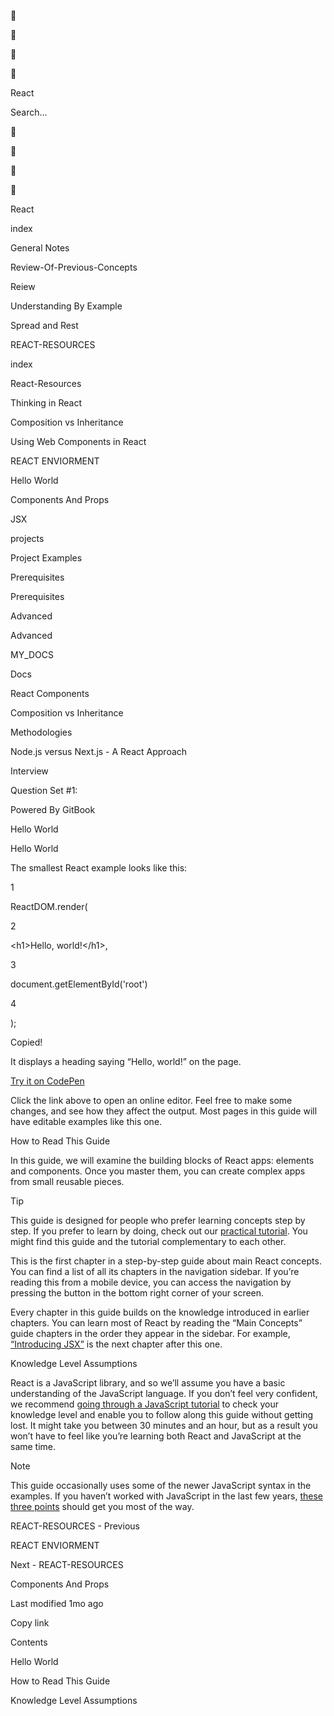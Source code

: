 <a href="../index.html" class="css-4rbku5 css-1dbjc4n r-1awozwy r-1loqt21 r-18u37iz r-1otgn73 r-1i6wzkk r-lrvibr"></a>

<span class="emj-objects _1f4cc" role="img" title="pushpin" aria-label="pushpin" style="transform:translate(-50%, -50%) scale(1.25)">📌</span>

<span class="emj-objects _1f4cc" role="img" title="pushpin" aria-label="pushpin" style="transform:translate(-50%, -50%) scale(0.44)">📌</span>

<span class="emj-objects _1f4cc" role="img" title="pushpin" aria-label="pushpin" style="transform:translate(-50%, -50%) scale(0.75)">📌</span>

<span class="emj-objects _1f4cc" role="img" title="pushpin" aria-label="pushpin" style="transform:translate(-50%, -50%) scale(0.26)">📌</span>

<span class="css-901oao css-16my406 css-vcwn7f" aria-label="React" data-rnw-int-class="243__257-17103_">React</span>

Search…

<a href="../index.html" class="css-4rbku5 css-1dbjc4n r-1awozwy r-1loqt21 r-18u37iz r-1otgn73 r-1i6wzkk r-lrvibr"></a>

<span class="emj-objects _1f4cc" role="img" title="pushpin" aria-label="pushpin" style="transform:translate(-50%, -50%) scale(1.25)">📌</span>

<span class="emj-objects _1f4cc" role="img" title="pushpin" aria-label="pushpin" style="transform:translate(-50%, -50%) scale(0.44)">📌</span>

<span class="emj-objects _1f4cc" role="img" title="pushpin" aria-label="pushpin" style="transform:translate(-50%, -50%) scale(0.75)">📌</span>

<span class="emj-objects _1f4cc" role="img" title="pushpin" aria-label="pushpin" style="transform:translate(-50%, -50%) scale(0.26)">📌</span>

<span class="css-901oao css-16my406 css-vcwn7f" aria-label="React" data-rnw-int-class="243__257-17103_">React</span>

<a href="../index.html" class="css-4rbku5 css-1dbjc4n r-1awozwy r-42olwf r-rs99b7 r-1loqt21 r-18u37iz r-15ysp7h r-ymttw5 r-1otgn73 r-1i6wzkk r-lrvibr"></a>

index

<a href="../general-notes.html" class="css-4rbku5 css-1dbjc4n r-1awozwy r-42olwf r-rs99b7 r-1loqt21 r-18u37iz r-15ysp7h r-ymttw5 r-1otgn73 r-1i6wzkk r-lrvibr"></a>

General Notes

<a href="../review-of-previous-concepts.html" class="css-4rbku5 css-1dbjc4n r-1awozwy r-42olwf r-rs99b7 r-1loqt21 r-18u37iz r-15ysp7h r-ymttw5 r-1otgn73 r-1i6wzkk r-lrvibr"></a>

Review-Of-Previous-Concepts

<a href="../reiew.html" class="css-4rbku5 css-1dbjc4n r-1awozwy r-42olwf r-rs99b7 r-1loqt21 r-18u37iz r-15ysp7h r-ymttw5 r-1otgn73 r-1i6wzkk r-lrvibr"></a>

Reiew

<a href="../understanding-by-example.html" class="css-4rbku5 css-1dbjc4n r-1awozwy r-42olwf r-rs99b7 r-1loqt21 r-18u37iz r-15ysp7h r-ymttw5 r-1otgn73 r-1i6wzkk r-lrvibr"></a>

Understanding By Example

<a href="../spread-and-rest.html" class="css-4rbku5 css-1dbjc4n r-1awozwy r-42olwf r-rs99b7 r-1loqt21 r-18u37iz r-15ysp7h r-ymttw5 r-1otgn73 r-1i6wzkk r-lrvibr"></a>

Spread and Rest

REACT-RESOURCES

<a href="appendix.html" class="css-4rbku5 css-1dbjc4n r-1awozwy r-42olwf r-rs99b7 r-1loqt21 r-18u37iz r-15ysp7h r-ymttw5 r-1otgn73 r-1i6wzkk r-lrvibr"></a>

index

<a href="react-resources.html" class="css-4rbku5 css-1dbjc4n r-1awozwy r-42olwf r-rs99b7 r-1loqt21 r-18u37iz r-15ysp7h r-ymttw5 r-1otgn73 r-1i6wzkk r-lrvibr"></a>

React-Resources

<a href="untitled-1.html" class="css-4rbku5 css-1dbjc4n r-1awozwy r-42olwf r-rs99b7 r-1loqt21 r-18u37iz r-15ysp7h r-ymttw5 r-1otgn73 r-1i6wzkk r-lrvibr"></a>

Thinking in React

<a href="composition-vs-inheritance.html" class="css-4rbku5 css-1dbjc4n r-1awozwy r-42olwf r-rs99b7 r-1loqt21 r-18u37iz r-15ysp7h r-ymttw5 r-1otgn73 r-1i6wzkk r-lrvibr"></a>

Composition vs Inheritance

<a href="using-web-components-in-react.html" class="css-4rbku5 css-1dbjc4n r-1awozwy r-42olwf r-rs99b7 r-1loqt21 r-18u37iz r-15ysp7h r-ymttw5 r-1otgn73 r-1i6wzkk r-lrvibr"></a>

Using Web Components in React

<a href="react-enviorment.html" class="css-4rbku5 css-1dbjc4n r-1awozwy r-42olwf r-rs99b7 r-1loqt21 r-18u37iz r-15ysp7h r-ymttw5 r-1otgn73 r-1i6wzkk r-lrvibr"></a>

REACT ENVIORMENT

<a href="hello-world.html" class="css-4rbku5 css-1dbjc4n r-1awozwy r-14lw9ot r-156hn8l r-rs99b7 r-1loqt21 r-18u37iz r-15ysp7h r-ymttw5 r-1otgn73 r-1i6wzkk r-lrvibr"></a>

Hello World

<a href="components-and-props.html" class="css-4rbku5 css-1dbjc4n r-1awozwy r-42olwf r-rs99b7 r-1loqt21 r-18u37iz r-15ysp7h r-ymttw5 r-1otgn73 r-1i6wzkk r-lrvibr"></a>

Components And Props

<a href="jsx.html" class="css-4rbku5 css-1dbjc4n r-1awozwy r-42olwf r-rs99b7 r-1loqt21 r-18u37iz r-15ysp7h r-ymttw5 r-1otgn73 r-1i6wzkk r-lrvibr"></a>

JSX

projects

<a href="../projects/project-examples.html" class="css-4rbku5 css-1dbjc4n r-1awozwy r-42olwf r-rs99b7 r-1loqt21 r-18u37iz r-15ysp7h r-ymttw5 r-1otgn73 r-1i6wzkk r-lrvibr"></a>

Project Examples

Prerequisites

<a href="../prerequisites/prerequisites.html" class="css-4rbku5 css-1dbjc4n r-1awozwy r-42olwf r-rs99b7 r-1loqt21 r-18u37iz r-15ysp7h r-ymttw5 r-1otgn73 r-1i6wzkk r-lrvibr"></a>

Prerequisites

Advanced

<a href="../advanced/advanced.html" class="css-4rbku5 css-1dbjc4n r-1awozwy r-42olwf r-rs99b7 r-1loqt21 r-18u37iz r-15ysp7h r-ymttw5 r-1otgn73 r-1i6wzkk r-lrvibr"></a>

Advanced

MY\_DOCS

<a href="../my_docs/docs.html" class="css-4rbku5 css-1dbjc4n r-1awozwy r-42olwf r-rs99b7 r-1loqt21 r-18u37iz r-15ysp7h r-ymttw5 r-1otgn73 r-1i6wzkk r-lrvibr"></a>

Docs

<a href="../my_docs/react-components.html" class="css-4rbku5 css-1dbjc4n r-1awozwy r-42olwf r-rs99b7 r-1loqt21 r-18u37iz r-15ysp7h r-ymttw5 r-1otgn73 r-1i6wzkk r-lrvibr"></a>

React Components

<a href="../my_docs/composition-vs-inheritance.html" class="css-4rbku5 css-1dbjc4n r-1awozwy r-42olwf r-rs99b7 r-1loqt21 r-18u37iz r-15ysp7h r-ymttw5 r-1otgn73 r-1i6wzkk r-lrvibr"></a>

Composition vs Inheritance

Methodologies

<a href="../methodologies/node.js-versus-next.js-a-react-approach.html" class="css-4rbku5 css-1dbjc4n r-1awozwy r-42olwf r-rs99b7 r-1loqt21 r-18u37iz r-15ysp7h r-ymttw5 r-1otgn73 r-1i6wzkk r-lrvibr"></a>

Node.js versus Next.js - A React Approach

Interview

<a href="../interview/question-set-1.html" class="css-4rbku5 css-1dbjc4n r-1awozwy r-42olwf r-rs99b7 r-1loqt21 r-18u37iz r-15ysp7h r-ymttw5 r-1otgn73 r-1i6wzkk r-lrvibr"></a>

Question Set \#1:

Powered By <span class="css-901oao css-16my406 r-b88u0q">GitBook</span>

Hello World

<span data-key="123ef625c231465392cbc731e543512e"><span data-offset-key="123ef625c231465392cbc731e543512e:0">Hello World</span></span>

<span data-key="8fe83db55048458c8785e8b80c528cce"><span data-offset-key="8fe83db55048458c8785e8b80c528cce:0">The smallest React example looks like this:</span></span>

1

<span data-key="ccd7fc6220714e42b0a2ae684bd8fc06"><span data-offset-key="ccd7fc6220714e42b0a2ae684bd8fc06:0">ReactDOM.render(</span></span>

2

<span data-key="cdf41659746e4dc1b24dff2f2cca946d"><span data-offset-key="cdf41659746e4dc1b24dff2f2cca946d:0"> &lt;h1&gt;Hello, world!&lt;/h1&gt;,</span></span>

3

<span data-key="2911933e58eb4922bc93e46e454f3837"><span data-offset-key="2911933e58eb4922bc93e46e454f3837:0"> document.getElementById('root')</span></span>

4

<span data-key="4082b3de239c4d7b8cda0800c616faf0"><span data-offset-key="4082b3de239c4d7b8cda0800c616faf0:0">);</span></span>

Copied!

<span data-key="fb53d82617c1401fa59a568fe89fe805"><span data-offset-key="fb53d82617c1401fa59a568fe89fe805:0">It displays a heading saying “Hello, world!” on the page.</span></span>

<span data-key="98e8a259843b49a9b752398b1afb15ee"><span data-offset-key="98e8a259843b49a9b752398b1afb15ee:0"><span data-slate-zero-width="z">​</span></span></span><a href="https://reactjs.org/redirect-to-codepen/hello-world" class="css-4rbku5 css-1dbjc4n r-1loqt21 r-1471scf r-1otgn73 r-1i6wzkk r-lrvibr"><span class="css-901oao css-16my406" data-rnw-int-class="257-17103_259-17104-237__"><span data-key="62bd0951ef394d94a18aca5d2102f401"><span data-offset-key="62bd0951ef394d94a18aca5d2102f401:0"><span class="css-901oao css-16my406 r-b88u0q">Try it on CodePen</span></span></span></span></a><span data-key="d2910c36f917451788176b8bf4424432"><span data-offset-key="d2910c36f917451788176b8bf4424432:0"><span data-slate-zero-width="z">​</span></span></span>

<span data-key="a6b0a03cbf5b4eb0993fa9aaff5daf3c"><span data-offset-key="a6b0a03cbf5b4eb0993fa9aaff5daf3c:0">Click the link above to open an online editor. Feel free to make some changes, and see how they affect the output. Most pages in this guide will have editable examples like this one.</span></span>

<span data-key="0218a9cff0394c2b9d760d308112863b"><span data-offset-key="0218a9cff0394c2b9d760d308112863b:0">How to Read This Guide</span></span>

<span data-key="605e487064394ce5aed34a10a1bd9aeb"><span data-offset-key="605e487064394ce5aed34a10a1bd9aeb:0">In this guide, we will examine the building blocks of React apps: elements and components. Once you master them, you can create complex apps from small reusable pieces.</span></span>

<span data-key="1c9d3af7e2194df2952daac2cd7e37d4"><span data-offset-key="1c9d3af7e2194df2952daac2cd7e37d4:0">Tip</span></span>

<span data-key="abf817df9ead4979bd4e04fda18ced9f"><span data-offset-key="abf817df9ead4979bd4e04fda18ced9f:0">This guide is designed for people who prefer </span><span data-offset-key="abf817df9ead4979bd4e04fda18ced9f:1"><span class="css-901oao css-16my406 r-b88u0q">learning concepts step by step</span></span><span data-offset-key="abf817df9ead4979bd4e04fda18ced9f:2">. If you prefer to learn by doing, check out our </span></span><a href="https://reactjs.org/tutorial/tutorial.html" class="css-4rbku5 css-1dbjc4n r-1loqt21 r-1471scf r-1otgn73 r-1i6wzkk r-lrvibr"><span class="css-901oao css-16my406" data-rnw-int-class="257-17103_259-17104-237__"><span data-key="08d1df737ee449b98d991627e05a07cb"><span data-offset-key="08d1df737ee449b98d991627e05a07cb:0">practical tutorial</span></span></span></a><span data-key="065b047f06534341a956a735856af2c9"><span data-offset-key="065b047f06534341a956a735856af2c9:0">. You might find this guide and the tutorial complementary to each other.</span></span>

<span data-key="e8ca045400b34a22810aa9414cfffc2e"><span data-offset-key="e8ca045400b34a22810aa9414cfffc2e:0">This is the first chapter in a step-by-step guide about main React concepts. You can find a list of all its chapters in the navigation sidebar. If you’re reading this from a mobile device, you can access the navigation by pressing the button in the bottom right corner of your screen.</span></span>

<span data-key="bdb4a6f9bcb1484a867b84f92a9a608a"><span data-offset-key="bdb4a6f9bcb1484a867b84f92a9a608a:0">Every chapter in this guide builds on the knowledge introduced in earlier chapters. </span><span data-offset-key="bdb4a6f9bcb1484a867b84f92a9a608a:1"><span class="css-901oao css-16my406 r-b88u0q">You can learn most of React by reading the “Main Concepts” guide chapters in the order they appear in the sidebar.</span></span><span data-offset-key="bdb4a6f9bcb1484a867b84f92a9a608a:2"> For example, </span></span><a href="https://reactjs.org/docs/introducing-jsx.html" class="css-4rbku5 css-1dbjc4n r-1loqt21 r-1471scf r-1otgn73 r-1i6wzkk r-lrvibr"><span class="css-901oao css-16my406" data-rnw-int-class="257-17103_259-17104-237__"><span data-key="f666ca6a96c74ab993c89abf80c84954"><span data-offset-key="f666ca6a96c74ab993c89abf80c84954:0">“Introducing JSX”</span></span></span></a><span data-key="2c5d29a723be438983b822195e6e20e3"><span data-offset-key="2c5d29a723be438983b822195e6e20e3:0"> is the next chapter after this one.</span></span>

<span data-key="f1352e887edb4fcf8d31eacf577f4f67"><span data-offset-key="f1352e887edb4fcf8d31eacf577f4f67:0">Knowledge Level Assumptions</span></span>

<span data-key="c54264bf5ef848f89707dbd945fda2d2"><span data-offset-key="c54264bf5ef848f89707dbd945fda2d2:0">React is a JavaScript library, and so we’ll assume you have a basic understanding of the JavaScript language. </span><span data-offset-key="c54264bf5ef848f89707dbd945fda2d2:1"><span class="css-901oao css-16my406 r-b88u0q">If you don’t feel very confident, we recommend</span></span><span data-offset-key="c54264bf5ef848f89707dbd945fda2d2:2"> </span></span><a href="https://developer.mozilla.org/en-US/docs/Web/JavaScript/A_re-introduction_to_JavaScript" class="css-4rbku5 css-1dbjc4n r-1loqt21 r-1471scf r-1otgn73 r-1i6wzkk r-lrvibr"><span class="css-901oao css-16my406" data-rnw-int-class="257-17103_259-17104-237__"><span data-key="f92551095c5d454197dccc738169aba6"><span data-offset-key="f92551095c5d454197dccc738169aba6:0"><span class="css-901oao css-16my406 r-b88u0q">going through a JavaScript tutorial</span></span></span></span></a><span data-key="9a1ffef95d4344b3b6d1ec6ba96f1302"><span data-offset-key="9a1ffef95d4344b3b6d1ec6ba96f1302:0"> </span><span data-offset-key="9a1ffef95d4344b3b6d1ec6ba96f1302:1"><span class="css-901oao css-16my406 r-b88u0q">to check your knowledge level</span></span><span data-offset-key="9a1ffef95d4344b3b6d1ec6ba96f1302:2"> and enable you to follow along this guide without getting lost. It might take you between 30 minutes and an hour, but as a result you won’t have to feel like you’re learning both React and JavaScript at the same time.</span></span>

<span data-key="22506425869041a6a84003884570d5cf"><span data-offset-key="22506425869041a6a84003884570d5cf:0">Note</span></span>

<span data-key="463958a6715a43b290d56500fe4cb404"><span data-offset-key="463958a6715a43b290d56500fe4cb404:0">This guide occasionally uses some of the newer JavaScript syntax in the examples. If you haven’t worked with JavaScript in the last few years, </span></span><a href="https://gist.github.com/gaearon/683e676101005de0add59e8bb345340c" class="css-4rbku5 css-1dbjc4n r-1loqt21 r-1471scf r-1otgn73 r-1i6wzkk r-lrvibr"><span class="css-901oao css-16my406" data-rnw-int-class="257-17103_259-17104-237__"><span data-key="6a46685b578a406e80978464841ed46e"><span data-offset-key="6a46685b578a406e80978464841ed46e:0">these three points</span></span></span></a><span data-key="3c639271535a4a278dde62ead12cfc58"><span data-offset-key="3c639271535a4a278dde62ead12cfc58:0"> should get you most of the way.</span></span>

<a href="react-enviorment.html" class="css-4rbku5 css-1dbjc4n r-1awozwy r-14lw9ot r-190qawg r-z2wwpe r-rs99b7 r-4dj0k7 r-1loqt21 r-1quu1zo r-1ro0kt6 r-18u37iz r-16y2uox r-1wbh5a2 r-nsbfu8 r-1otgn73 r-1i6wzkk r-lrvibr"></a>

REACT-RESOURCES - Previous

REACT ENVIORMENT

<a href="components-and-props.html" class="css-4rbku5 css-1dbjc4n r-1awozwy r-14lw9ot r-190qawg r-z2wwpe r-rs99b7 r-4dj0k7 r-1loqt21 r-1quu1zo r-1ro0kt6 r-18u37iz r-16y2uox r-1wbh5a2 r-nsbfu8 r-1otgn73 r-1i6wzkk r-lrvibr"></a>

Next - REACT-RESOURCES

Components And Props

Last modified <span class="css-901oao css-16my406" aria-label="2021-09-03 09:49 UTC">1mo ago</span>

Copy link

Contents

<a href="hello-world.html#hello-world" class="css-4rbku5 css-1dbjc4n r-855088 r-dwliz8 r-1loqt21 r-18u37iz r-lqms97 r-dnmrzs r-iphfwy r-1guathk r-1h8ys4a r-1otgn73 r-1i6wzkk r-lrvibr r-7xmw5f"></a>

Hello World

<a href="hello-world.html#how-to-read-this-guide" class="css-4rbku5 css-1dbjc4n r-855088 r-dwliz8 r-1loqt21 r-18u37iz r-lqms97 r-dnmrzs r-iphfwy r-1guathk r-1h8ys4a r-1otgn73 r-1i6wzkk r-lrvibr r-7xmw5f"></a>

How to Read This Guide

<a href="hello-world.html#knowledge-level-assumptions" class="css-4rbku5 css-1dbjc4n r-855088 r-dwliz8 r-1loqt21 r-18u37iz r-lqms97 r-dnmrzs r-iphfwy r-1guathk r-1h8ys4a r-1otgn73 r-1i6wzkk r-lrvibr r-7xmw5f"></a>

Knowledge Level Assumptions
